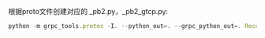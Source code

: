 根据proto文件创建对应的 _pb2.py，_pb2_gtcp.py:
```javascript
python -m grpc_tools.protoc -I. --python_out=. --grpc_python_out=. ReceiveData.proto
```



